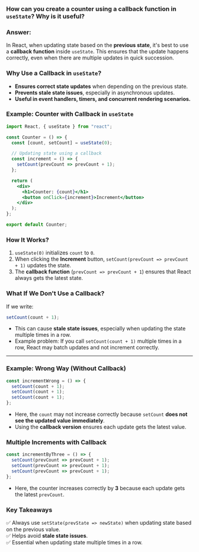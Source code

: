### **How can you create a counter using a callback function in `useState`? Why is it useful?**  

### **Answer:**  
In React, when updating state based on the **previous state**, it's best to use a **callback function** inside `useState`. This ensures that the update happens correctly, even when there are multiple updates in quick succession.  


### **Why Use a Callback in `useState`?**  
- **Ensures correct state updates** when depending on the previous state.  
- **Prevents stale state issues**, especially in asynchronous updates.  
- **Useful in event handlers, timers, and concurrent rendering scenarios.**  


### **Example: Counter with Callback in `useState`**
```jsx
import React, { useState } from "react";

const Counter = () => {
  const [count, setCount] = useState(0);

  // Updating state using a callback
  const increment = () => {
    setCount(prevCount => prevCount + 1);
  };

  return (
    <div>
      <h1>Counter: {count}</h1>
      <button onClick={increment}>Increment</button>
    </div>
  );
};

export default Counter;
```

### **How It Works?**  
1. `useState(0)` initializes `count` to `0`.  
2. When clicking the **Increment** button, `setCount(prevCount => prevCount + 1)` updates the state.  
3. The **callback function** (`prevCount => prevCount + 1`) ensures that React always gets the latest state.  


### **What If We Don't Use a Callback?**  
If we write:  
```jsx
setCount(count + 1);
```
- This can cause **stale state issues**, especially when updating the state multiple times in a row.  
- Example problem: If you call `setCount(count + 1)` multiple times in a row, React may batch updates and not increment correctly.  

---

### **Example: Wrong Way (Without Callback)**
```jsx
const incrementWrong = () => {
  setCount(count + 1);
  setCount(count + 1);
  setCount(count + 1);
};
```
- Here, the `count` may not increase correctly because `setCount` **does not see the updated value immediately**.  
- Using the **callback version** ensures each update gets the latest value.  


### **Multiple Increments with Callback**
```jsx
const incrementByThree = () => {
  setCount(prevCount => prevCount + 1);
  setCount(prevCount => prevCount + 1);
  setCount(prevCount => prevCount + 1);
};
```
- Here, the counter increases correctly by **3** because each update gets the latest `prevCount`.  


### **Key Takeaways**
✅ Always use `setState(prevState => newState)` when updating state based on the previous value.  
✅ Helps avoid **stale state issues**.  
✅ Essential when updating state multiple times in a row.  